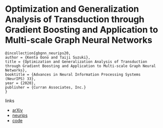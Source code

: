 # Optimization and Generalization Analysis of Transduction through Gradient Boosting and Application to Multi-scale Graph Neural Networks

```
@incollection{gbgnn_neurips20,
author = {Kenta Oono and Taiji Suzuki},
title = {Optimization and Generalization Analysis of Transduction through Gradient Boosting and Application to Multi-scale Graph Neural Networks},
booktitle = {Advances in Neural Information Processing Systems (NeurIPS) 33},
year = {2020},
publisher = {Curran Associates, Inc.}
}
```

links
- [arXiv](https://arxiv.org/abs/2006.08550)
- [neurips](https://nips.cc/Conferences/2020/ScheduleMultitrack?event=17377)
- [code](https://github.com/delta2323/GB-GNN)
